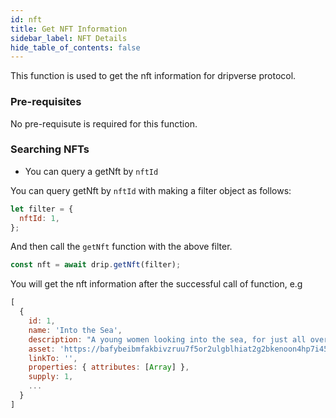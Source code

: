 ```yaml
---
id: nft
title: Get NFT Information
sidebar_label: NFT Details
hide_table_of_contents: false
---
```


This function is used to get the nft information for dripverse protocol.

### Pre-requisites

No pre-requisute is required for this function.

### Searching NFTs

- You can query a getNft by `nftId`

You can query getNft by `nftId` with making a filter object as follows:

```js
let filter = {
  nftId: 1,
};
```

And then call the `getNft` function with the above filter.

```js
const nft = await drip.getNft(filter);
```

You will get the nft information after the successful call of function, e.g

```js
[
  {
    id: 1,
    name: 'Into the Sea',
    description: "A young women looking into the sea, for just all over there's horizon.",
    asset: 'https://bafybeibmfakbivzruu7f5or2ulgblhiat2g2bkenoon4hp7i45fqdrdzoi.ipfs.nftstorage.link/Konachan.com - 77204 flyable_heart itou_noiji shirasagi_mayuri.jpg',
    linkTo: '',
    properties: { attributes: [Array] },
    supply: 1,
    ...
  }
]
```
